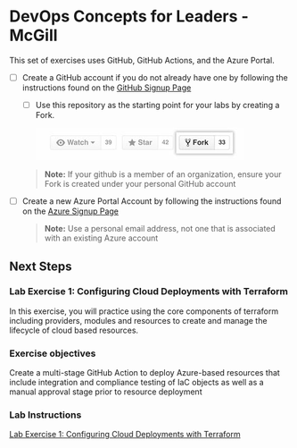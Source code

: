 # DevOps Concepts for Leaders - McGill



This set of exercises uses GitHub, GitHub Actions, and the Azure Portal.

- [ ] Create a GitHub account if you do not already have one by following the instructions found on the [GitHub Signup Page](https://github.com/signup)
    - [ ] Use this repository as the starting point for your labs by creating a Fork. 
        
        ![Fork Button](assets/lab-1/fork_button.jpeg)

    > **Note:** If your github is a member of an organization, ensure your Fork is created under your personal GitHub account

- [ ] Create a new Azure Portal Account by following the instructions found on the [Azure Signup Page](https://azure.microsoft.com/en-ca/free/)
    
    > **Note:** Use a personal email address, not one that is associated with an existing Azure account    



## Next Steps

### Lab Exercise 1: Configuring Cloud Deployments with Terraform

In this exercise, you will practice using the core components of terraform including providers, modules and resources to create and manage the lifecycle of cloud based resources.


### Exercise objectives

Create a multi-stage GitHub Action to deploy Azure-based resources that include integration and compliance testing of IaC objects as well as a manual approval stage prior to resource deployment

### Lab Instructions

[Lab Exercise 1: Configuring Cloud Deployments with Terraform](lab-1-terraform-resources/README.MD)
